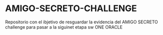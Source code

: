 # AMIGO-SECRETO-CHALLENGE
Repositorio con el ibjetivo de resguardar la evidencia del AMIGO SECRETO challenge para pasar a la siguinet etapa sw ONE ORACLE
